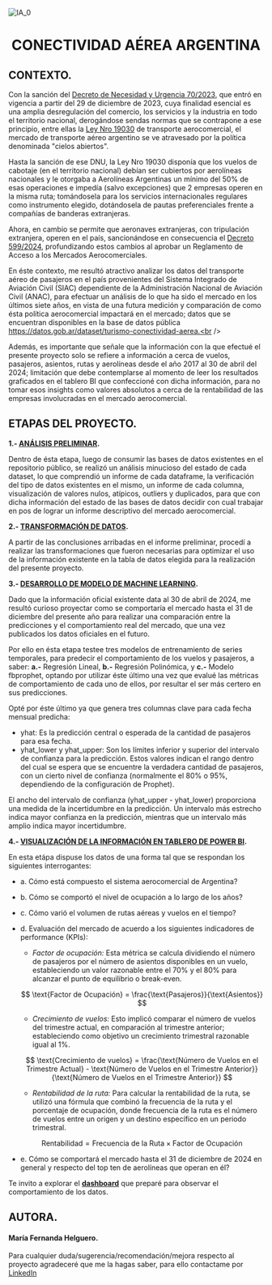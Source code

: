 ![IA_0](https://github.com/maferhel/CONECTIVIDAD-AEREA-ARGENTINA/blob/main/IMAGENES/IA_0.jpg)

<h1 align="center">CONECTIVIDAD AÉREA ARGENTINA</h1>

## CONTEXTO.<br />

Con la sanción del [Decreto de Necesidad y Urgencia 70/2023](https://www.argentina.gob.ar/normativa/nacional/decreto-70-2023-395521/texto), que entró en vigencia a partir del 29 de diciembre de 2023, cuya finalidad esencial es una amplia desregulación del comercio, los servicios y la industria en todo el territorio nacional, derogándose sendas normas que se contrapone a ese principio, entre ellas la [Ley Nro 19030](https://servicios.infoleg.gob.ar/infolegInternet/anexos/130000-134999/130065/texact.htm) de transporte aerocomercial, el mercado de transporte aéreo argentino se ve atravesado por la política denominada "cielos abiertos".<br />

Hasta la sanción de ese DNU, la Ley Nro 19030 disponía que los vuelos de cabotaje (en el territorio nacional) debían ser cubiertos por aerolíneas nacionales y le otorgaba a Aerolíneas Argentinas un mínimo del 50% de esas operaciones e impedía (salvo excepciones) que 2 empresas operen en la misma ruta; tomándosela para los servicios internacionales regulares como instrumento elegido, dotándosela de pautas preferenciales frente a compañías de banderas extranjeras.<br />

Ahora, en cambio se permite que aeronaves extranjeras, con tripulación extranjera, operen en el país, sancionándose en consecuencia el [Decreto 599/2024](https://www.boletinoficial.gob.ar/detalleAviso/primera/310257/20240710), profundizando estos cambios al aprobar un Reglamento de Acceso a los Mercados Aerocomerciales.<br />

En éste contexto, me resultó atractivo analizar los datos del transporte aéreo de pasajeros en el país provenientes del Sistema Integrado de Aviación Civil (SIAC) dependiente de la Administración Nacional de Aviación Civil (ANAC), para efectuar un análisis de lo que ha sido el mercado en los últimos siete años, en vista de una futura medición y comparación de como ésta política aerocomercial impactará en el mercado; datos que se encuentran disponibles en la base de datos pública https://datos.gob.ar/dataset/turismo-conectividad-aerea.<br />

Además, es importante que señale que la información con la que efectué el presente proyecto solo se refiere a información a cerca de vuelos, pasajeros, asientos, rutas y aerolíneas desde el año 2017 al 30 de abril del 2024; limitación que debe contemplarse al momento de leer los resultados graficados en el tablero BI que confeccioné con dicha información, para no tomar esos insights como valores absolutos a cerca de la rentabilidad de las empresas involucradas en el mercado aerocomercial.<br />

## ETAPAS DEL PROYECTO.<br />

**1.- [ANÁLISIS PRELIMINAR](https://github.com/maferhel/CONECTIVIDAD-AEREA-ARGENTINA/blob/main/1.-%20INFORME%20PRELIMINAR.ipynb).**<br />
  
Dentro de ésta etapa, luego de consumir las bases de datos existentes en el repositorio público, se realizó un análisis minucioso del estado de cada dataset, lo que comprendió un informe de cada dataframe, la verificación del tipo de datos existentes en el mismo, un informe de cada columna, visualización de valores nulos, atípicos, outliers y duplicados, para que con dicha información del estado de las bases de datos decidir con cual trabajar en pos de lograr un informe descriptivo del mercado aerocomercial.<br />
  
  
**2.- [TRANSFORMACIÓN DE DATOS](https://github.com/maferhel/CONECTIVIDAD-AEREA-ARGENTINA/blob/main/2.-%20TRANSFORMACI%C3%93N%20DE%20DATOS.ipynb).**<br />
  
A partir de las conclusiones arribadas en el informe preliminar, procedí a realizar las transformaciones que fueron necesarias para optimizar el uso de la información existente en la tabla de datos elegida para la realización del presente proyecto.<br />
  
**3.- [DESARROLLO DE MODELO DE MACHINE LEARNING](https://github.com/maferhel/CONECTIVIDAD-AEREA-ARGENTINA/blob/main/3.-%20MLOPS%20PREDICCIONES.ipynb).**<br />
  
Dado que la información oficial existente data al 30 de abril de 2024, me resultó curioso proyectar como se comportaría el mercado hasta el 31 de diciembre del presente año para realizar una comparación entre la predicciones y el comportamiento real del mercado, que una vez publicados los datos oficiales en el futuro.<br />
  
Por ello en ésta etapa testee tres modelos de entrenamiento de series temporales, para predecir el comportamiento de los vuelos y pasajeros, a saber: **a.-** Regresión Lineal, **b.-** Regresión Polinómica, y **c.-** Modelo fbprophet, optando por utilizar éste último una vez que evalué las métricas de comportamiento de cada uno de ellos, por resultar el ser más certero en sus predicciones.<br />
  
Opté por éste último ya que genera tres columnas clave para cada fecha mensual predicha:<br />
  
- yhat: Es la predicción central o esperada de la cantidad de pasajeros para esa fecha.<br />
- yhat_lower y yhat_upper: Son los límites inferior y superior del intervalo de confianza para la predicción. Estos valores indican el rango dentro del cual se espera que se encuentre la verdadera cantidad de pasajeros, con un cierto nivel de confianza (normalmente el 80% o 95%, dependiendo de la configuración de Prophet).<br />
  
El ancho del intervalo de confianza (yhat_upper - yhat_lower) proporciona una medida de la incertidumbre en la predicción. Un intervalo más estrecho indica mayor confianza en la predicción, mientras que un intervalo más amplio indica mayor incertidumbre.<br />
  
**4.- [VISUALIZACIÓN DE LA INFORMACIÓN EN TABLERO DE POWER BI](https://app.powerbi.com/view?r=eyJrIjoiNDUxNTMwNGYtMTM1Mi00MTRmLWIyYzctYTY4Y2E0MjZkYTgxIiwidCI6ImFlMGI3Mzk4LWFkMmEtNGQ2Ni1iNjQ1LWY4NjlkNTEwYmU2NSIsImMiOjR9&pageName=c4ce6aaea16d40ac6c2a).**<br />
  
En esta etápa dispuse los datos de una forma tal que se respondan los siguientes interrogantes:<br />

- a. Cómo está compuesto el sistema aerocomercial de Argentina?<br />
      
- b. Cómo se comportó el nivel de ocupación a lo largo de los años?
      
- c. Cómo varió el volumen de rutas aéreas y vuelos en el tiempo?
      
- d. Evaluación del mercado de acuerdo a los siguientes indicadores de performance (KPIs):
      
    - *Factor de ocupación:* Esta métrica se calcula dividiendo el número de pasajeros por el número de asientos disponibles en un vuelo, estableciendo un valor razonable entre el 70% y el 80% para alcanzar el punto de equilibrio o break-even.  
        
    $$
    \text{Factor de Ocupación} = \frac{\text{Pasajeros}}{\text{Asientos}}
    $$


    - *Crecimiento de vuelos:* Esto implicó comparar el número de vuelos del trimestre actual, en comparación al trimestre anterior; estableciendo como objetivo un crecimiento trimestral razonable igual al 1%. 


    $$
    \text{Crecimiento de vuelos} = \frac{\text{Número de Vuelos en el Trimestre Actual} - \text{Número de Vuelos en el Trimestre Anterior}}{\text{Número de Vuelos en el Trimestre Anterior}}
    $$


    - *Rentabilidad de la ruta:* Para calcular la rentabilidad de la ruta, se utilizó una fórmula que combinó la frecuencia de la ruta y el porcentaje de ocupación, donde frecuencia de la ruta es el número de vuelos entre un origen y un destino específico en un periodo trimestral.  


    $$
    \text{Rentabilidad} = \text{Frecuencia de la Ruta} \times \text{Factor de Ocupación}
    $$

- e. Cómo se comportará el mercado hasta el 31 de diciembre de 2024 en general y respecto del top ten de aerolíneas que operan en él?

Te invito a explorar el **[dashboard](https://app.powerbi.com/view?r=eyJrIjoiNDUxNTMwNGYtMTM1Mi00MTRmLWIyYzctYTY4Y2E0MjZkYTgxIiwidCI6ImFlMGI3Mzk4LWFkMmEtNGQ2Ni1iNjQ1LWY4NjlkNTEwYmU2NSIsImMiOjR9&pageName=c4ce6aaea16d40ac6c2a)** que preparé para observar el comportamiento de los datos.<br />



## AUTORA.<br />
#### María Fernanda Helguero. <br />
Para cualquier duda/sugerencia/recomendación/mejora respecto al proyecto agradeceré que me la hagas saber, para ello contactame por [LinkedIn](https://www.linkedin.com/in/maria-fernanda-helguero-284087181/)<br />
